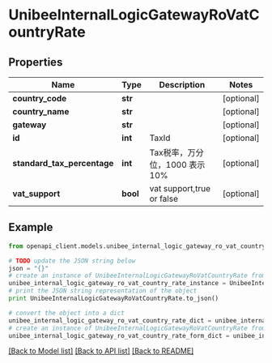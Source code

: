 # UnibeeInternalLogicGatewayRoVatCountryRate


## Properties

Name | Type | Description | Notes
------------ | ------------- | ------------- | -------------
**country_code** | **str** |  | [optional] 
**country_name** | **str** |  | [optional] 
**gateway** | **str** |  | [optional] 
**id** | **int** | TaxId | [optional] 
**standard_tax_percentage** | **int** | Tax税率，万分位，1000 表示 10% | [optional] 
**vat_support** | **bool** | vat support,true or false | [optional] 

## Example

```python
from openapi_client.models.unibee_internal_logic_gateway_ro_vat_country_rate import UnibeeInternalLogicGatewayRoVatCountryRate

# TODO update the JSON string below
json = "{}"
# create an instance of UnibeeInternalLogicGatewayRoVatCountryRate from a JSON string
unibee_internal_logic_gateway_ro_vat_country_rate_instance = UnibeeInternalLogicGatewayRoVatCountryRate.from_json(json)
# print the JSON string representation of the object
print UnibeeInternalLogicGatewayRoVatCountryRate.to_json()

# convert the object into a dict
unibee_internal_logic_gateway_ro_vat_country_rate_dict = unibee_internal_logic_gateway_ro_vat_country_rate_instance.to_dict()
# create an instance of UnibeeInternalLogicGatewayRoVatCountryRate from a dict
unibee_internal_logic_gateway_ro_vat_country_rate_form_dict = unibee_internal_logic_gateway_ro_vat_country_rate.from_dict(unibee_internal_logic_gateway_ro_vat_country_rate_dict)
```
[[Back to Model list]](../README.md#documentation-for-models) [[Back to API list]](../README.md#documentation-for-api-endpoints) [[Back to README]](../README.md)


